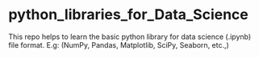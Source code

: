 # python_libraries_for_Data_Science
This repo helps to learn the basic python library for data science (.ipynb) file format. E.g: (NumPy, Pandas, Matplotlib, SciPy, Seaborn, etc.,)
